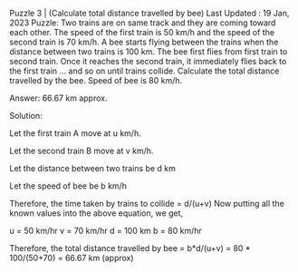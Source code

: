 Puzzle 3 | (Calculate total distance travelled by bee)
Last Updated : 19 Jan, 2023
Puzzle: Two trains are on same track and they are coming toward each other. The speed of the first train is 50 km/h and the speed of the second train is 70 km/h. A bee starts flying between the trains when the distance between two trains is 100 km. The bee first flies from first train to second train. Once it reaches the second train, it immediately flies back to the first train … and so on until trains collide. Calculate the total distance travelled by the bee. Speed of bee is 80 km/h. 



  
  
  
  

Answer: 66.67 km approx. 

Solution: 
 



 

Let the first train A move at u km/h.
 

Let the second train B move at v km/h.
 

Let the distance between two trains be d km
 

Let the speed of bee be b km/h
 

Therefore, the time taken by trains to collide = d/(u+v)
Now putting all the known values into the above equation, we get, 
 

u = 50 km/hr
v = 70 km/hr
d = 100 km
b = 80 km/hr

Therefore, the total distance travelled by bee 
= b*d/(u+v) 
= 80 * 100/(50+70) 
= 66.67 km (approx)
